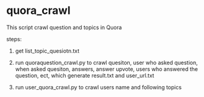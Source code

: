 quora_crawl
===========
This script crawl question and topics in Quora

steps:

1. get list_topic_quesiotn.txt

2. run quoraquestion_crawl.py to crawl quesiton, user who asked question, when asked quesiton, answers, answer upvote, users who answered the question, ect, which generate result.txt and user_url.txt

3. run user_quora_crawl.py to crawl users name and following topics 




